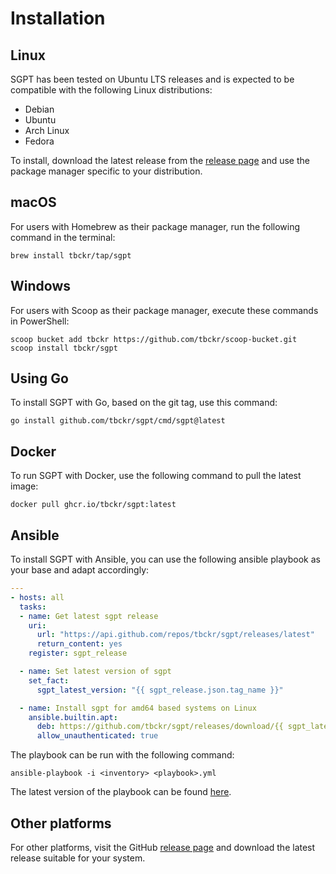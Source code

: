 # Installation

## Linux

SGPT has been tested on Ubuntu LTS releases and is expected to be compatible with the following Linux
distributions:

- Debian
- Ubuntu
- Arch Linux
- Fedora

To install, download the latest release from the [release page](https://github.com/tbckr/sgpt/releases) and use the
package manager specific to your distribution.

## macOS

For users with Homebrew as their package manager, run the following command in the terminal:

```shell
brew install tbckr/tap/sgpt
```

## Windows

For users with Scoop as their package manager, execute these commands in PowerShell:

```shell
scoop bucket add tbckr https://github.com/tbckr/scoop-bucket.git
scoop install tbckr/sgpt
```

## Using Go

To install SGPT with Go, based on the git tag, use this command:

```shell
go install github.com/tbckr/sgpt/cmd/sgpt@latest
```

## Docker

To run SGPT with Docker, use the following command to pull the latest image:

```shell
docker pull ghcr.io/tbckr/sgpt:latest
```

## Ansible

To install SGPT with Ansible, you can use the following ansible playbook as your base and adapt accordingly:

```yaml
---
- hosts: all
  tasks:
  - name: Get latest sgpt release
    uri:
      url: "https://api.github.com/repos/tbckr/sgpt/releases/latest"
      return_content: yes
    register: sgpt_release

  - name: Set latest version of sgpt
    set_fact:
      sgpt_latest_version: "{{ sgpt_release.json.tag_name }}"

  - name: Install sgpt for amd64 based systems on Linux
    ansible.builtin.apt:
      deb: https://github.com/tbckr/sgpt/releases/download/{{ sgpt_latest_version }}/sgpt_{{ sgpt_latest_version[1:] }}_amd64.deb
      allow_unauthenticated: true
```

The playbook can be run with the following command:

```shell
ansible-playbook -i <inventory> <playbook>.yml
```

The latest version of the playbook can be found [here](https://github.com/tbckr/sgpt/blob/main/playbook.yml).

## Other platforms

For other platforms, visit the GitHub [release page](https://github.com/tbckr/sgpt/releases) and download the latest
release suitable for your system.
